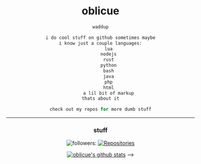 

<h1 align="center">oblicue</h1>


<div align="center">


</h1>

```python
waddup

i do cool stuff on github sometimes maybe
i know just a couple languages:
      lua
      nodejs
      rust
      python
      bash
      java
      php
      html
      a lil bit of markup
thats about it

check out my repos for more dumb stuff
```


***

### stuff

![followers:](https://img.shields.io/github/followers/owersite?style=for-the-badge&color=red&logo=elixir&logoColor=red)
<a href="https://github.com/oblicue?tab=repositories">
      <img src="https://badges.pufler.dev/repos/oblicue?style=for-the-badge&logo=elixir&logoColor=red&color=red&cacheSeconds=3600" alt="Repositories"/>
 </a>

[![oblicue's github stats](https://github-readme-stats.vercel.app/api?username=oblicue&theme=dark)](https://github.com/anuraghazra/github-readme-stats)
-->
